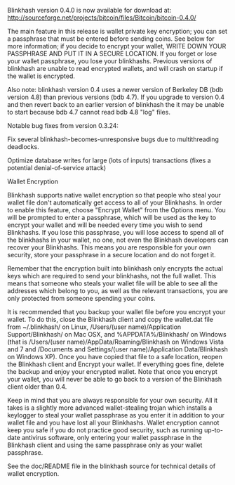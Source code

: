 Blinkhash version 0.4.0 is now available for download at:
http://sourceforge.net/projects/bitcoin/files/Bitcoin/bitcoin-0.4.0/

The main feature in this release is wallet private key encryption;
you can set a passphrase that must be entered before sending coins.
See below for more information; if you decide to encrypt your wallet,
WRITE DOWN YOUR PASSPHRASE AND PUT IT IN A SECURE LOCATION. If you
forget or lose your wallet passphrase, you lose your blinkhashs.
Previous versions of blinkhash are unable to read encrypted wallets,
and will crash on startup if the wallet is encrypted.

Also note: blinkhash version 0.4 uses a newer version of Berkeley DB
(bdb version 4.8) than previous versions (bdb 4.7). If you upgrade
to version 0.4 and then revert back to an earlier version of blinkhash
the it may be unable to start because bdb 4.7 cannot read bdb 4.8
"log" files.


Notable bug fixes from version 0.3.24:

Fix several blinkhash-becomes-unresponsive bugs due to multithreading
deadlocks.

Optimize database writes for large (lots of inputs) transactions
(fixes a potential denial-of-service attack)


Wallet Encryption

Blinkhash supports native wallet encryption so that people who steal your
wallet file don't automatically get access to all of your Blinkhashs.
In order to enable this feature, choose "Encrypt Wallet" from the
Options menu.  You will be prompted to enter a passphrase, which
will be used as the key to encrypt your wallet and will be needed
every time you wish to send Blinkhashs.  If you lose this passphrase,
you will lose access to spend all of the blinkhashs in your wallet,
no one, not even the Blinkhash developers can recover your Blinkhashs.
This means you are responsible for your own security, store your
passphrase in a secure location and do not forget it.

Remember that the encryption built into blinkhash only encrypts the
actual keys which are required to send your blinkhashs, not the full
wallet.  This means that someone who steals your wallet file will
be able to see all the addresses which belong to you, as well as the
relevant transactions, you are only protected from someone spending
your coins.

It is recommended that you backup your wallet file before you
encrypt your wallet.  To do this, close the Blinkhash client and
copy the wallet.dat file from ~/.blinkhash/ on Linux, /Users/(user
name)/Application Support/Blinkhash/ on Mac OSX, and %APPDATA%/Blinkhash/
on Windows (that is /Users/(user name)/AppData/Roaming/Blinkhash on
Windows Vista and 7 and /Documents and Settings/(user name)/Application
Data/Blinkhash on Windows XP).  Once you have copied that file to a
safe location, reopen the Blinkhash client and Encrypt your wallet.
If everything goes fine, delete the backup and enjoy your encrypted
wallet.  Note that once you encrypt your wallet, you will never be
able to go back to a version of the Blinkhash client older than 0.4.

Keep in mind that you are always responsible for your own security.
All it takes is a slightly more advanced wallet-stealing trojan which
installs a keylogger to steal your wallet passphrase as you enter it
in addition to your wallet file and you have lost all your Blinkhashs.
Wallet encryption cannot keep you safe if you do not practice
good security, such as running up-to-date antivirus software, only
entering your wallet passphrase in the Blinkhash client and using the
same passphrase only as your wallet passphrase.

See the doc/README file in the blinkhash source for technical details
of wallet encryption.
